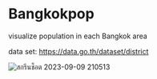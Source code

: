 # Bangkokpop
visualize population in each Bangkok area

data set:
https://data.go.th/dataset/district

![สกรีนช็อต 2023-09-09 210513](https://github.com/Lizosy/Bangkokpop/assets/61643547/ed9805fd-8131-41b0-bae0-7d0270bc0f01)

